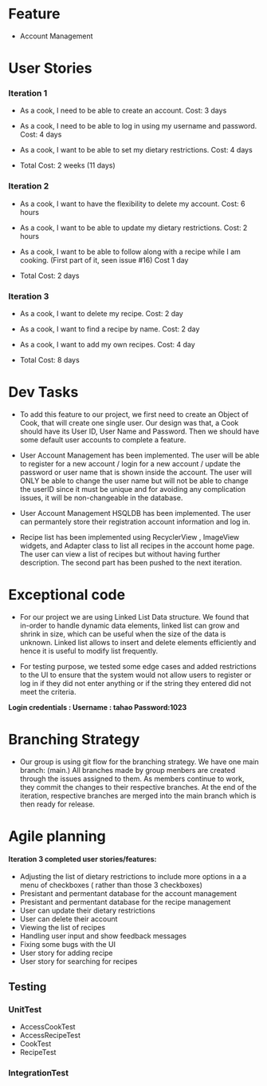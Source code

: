 # Feature
- Account Management

# User Stories
### Iteration 1
- As a cook, I need to be able to create an account. Cost: 3 days
- As a cook, I need to be able to log in using my username and password. Cost: 4 days
- As a cook, I want to be able to set my dietary restrictions. Cost: 4 days

- Total Cost: 2 weeks (11 days)

### Iteration 2
- As a cook, I want to have the flexibility to delete my account. Cost: 6 hours
- As a cook, I want to be able to update my dietary restrictions. Cost: 2 hours
- As a cook, I want to be able to follow along with a recipe while I am cooking. (First part of it, seen issue #16) Cost 1 day

- Total Cost: 2 days

### Iteration 3
- As a cook, I want to delete my recipe. Cost: 2 day
- As a cook, I want to find a recipe by name. Cost: 2 day
- As a cook, I want to add my own recipes. Cost: 4 day

- Total Cost: 8 days

# Dev Tasks
- To add this feature to our project, we first need to create an Object of Cook, that will create one single user. Our design was that, a Cook should have its User ID, User Name and Password. Then we should have some default user accounts to complete a feature.

- User Account Management has been implemented. The user will be able to register for a new account / login for a new account / update the password or user name that is shown inside the account.  The user will ONLY be able to change the user name but will not be able to change the userID since it must be unique and for avoiding any complication issues, it will be non-changeable in the database.

- User Account Management HSQLDB has been implemented. The user can permantely store their registration account information and log in.

- Recipe list has been implemented using RecyclerView , ImageView widgets, and Adapter class to list all recipes in the account home page. The user can view a list of recipes but without having further description. The second part has been pushed to the next iteration.



# Exceptional code
- For our project we are using Linked List Data structure. We found that in-order to handle dynamic data elements, linked list can grow and shrink in size, which can be useful when the size of the data is unknown. Linked list allows to insert and delete elements efficiently and hence it is useful to modify list frequently.

- For testing purpose, we tested some edge cases and added restrictions to the UI to ensure that the system would not allow users to register or log in if they did not enter anything or if the string they entered did not meet the criteria.


**Login credentials : 
Username : tahao
Password:1023**


# Branching Strategy
- Our group is using git flow for the branching strategy. We have one main branch: (main.) All branches made by group menbers are created through the issues assigned to them. As members continue to work, they commit the changes to their respective branches. At the end of the iteration, respective branches are merged into the main branch which is then ready for release.

# Agile planning
#### Iteration 3 completed user stories/features:
*  Adjusting the list of dietary restrictions to include more options in a a menu of checkboxes ( rather than those 3 checkboxes)
* Presistant and permentant database for the account management
* Presistant and permentant database for the recipe management
* User can update their dietary restrictions
* User can delete their account
* Viewing the list of recipes 
* Handling user input and show feedback messages
* Fixing some bugs with the UI
* User story for adding recipe
* User story for searching for recipes

## Testing
### UnitTest
* AccessCookTest
* AccessRecipeTest
* CookTest
* RecipeTest

### IntegrationTest




